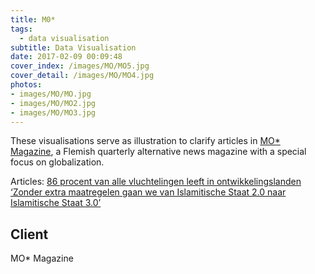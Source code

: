 ```yaml
---
title: M0*
tags:
  - data visualisation
subtitle: Data Visualisation
date: 2017-02-09 00:09:48
cover_index: /images/MO/MO5.jpg
cover_detail: /images/MO/MO4.jpg
photos: 
- images/MO/MO.jpg
- images/MO/MO2.jpg
- images/MO/MO3.jpg
---
```


These visualisations serve as illustration to clarify articles in [MO* Magazine](https://www.mo.be/), a Flemish quarterly alternative news magazine with a special focus on globalization.

Articles: 
[86 procent van alle vluchtelingen leeft in ontwikkelingslanden](https://www.mo.be/nieuws/ontwikkelingslanden-vangen-86-procent-vluchtelingen-op)
[‘Zonder extra maatregelen gaan we van Islamitische Staat 2.0 naar Islamitische Staat 3.0’](https://www.mo.be/nieuws/zonder-extra-maatregelen-gaan-we-van-islamitische-staat-20-naar-islamitische-staat-30)

## Client
MO* Magazine
